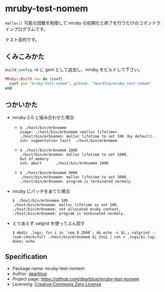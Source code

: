 # mruby-test-nomem

`malloc()` 可能な回数を制限して mruby の初期化と終了を行うだけのコマンドラインプログラムです。

テスト目的です。


## くみこみかた

`build_config.rb` に gem として追加し、mruby をビルドして下さい。

```ruby
MRuby::Build.new do |conf|
  conf.gem "mruby-test-nomem", github: "dearblue/mruby-test-nomem"
end
```


## つかいかた

  - mruby-2.0 と組み合わせた場合:

      - ```
        $ ./host/bin/mrbnomem
        usage: ./host/bin/mrbnomem <malloc lifetime>
        ./host/bin/mrbnomem: malloc lifetime to set 100 (by default).
        zsh: segmentation fault  ./host/bin/mrbnomem
        ```

      - ```
        $ ./host/bin/mrbnomem 1000
        ./host/bin/mrbnomem: malloc lifetime to set 1000.
        Out of memory
        zsh: abort      ./host/bin/mrbnomem 1000
        ```

      - ```
        $ ./host/bin/mrbnomem 3000
        ./host/bin/mrbnomem: malloc lifetime to set 3000.
        ./host/bin/mrbnomem: program is terminated normaly.
        ```

  - mruby にパッチをあてた場合:

    ```
    $ ./host/bin/mrbnomem 100
    ./host/bin/mrbnomem: malloc lifetime to set 100.
    ./host/bin/mrbnomem: not allocated mruby context.
    ./host/bin/mrbnomem: program is terminated normaly.
    ```

  - とりあえず valgrid を使ってぶん回す

    ```
    $ mkdir .logs; for i in `seq 0 2800`; do echo -n $i.; valgrind --leak-check=full ./host/bin/mrbnomem $i 2>&1 | cat > .logs/$i.log; done; echo
    ```


## Specification

  * Package name: mruby-test-nomem
  * Author: [dearblue](https://github.com/dearblue)
  * Project page: <https://github.com/dearblue/mruby-test-nomem>
  * Licensing: [Creative Commons Zero License](LICENSE)

